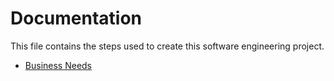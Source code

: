 # Documentation

This file contains the steps used to create this software engineering project.

- [Business Needs](./understand_business_needs.md)
